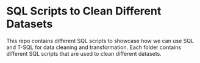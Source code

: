# SQL Scripts to Clean Different Datasets

This repo contains different SQL scripts to showcase how we can use SQL and T-SQL for data cleaning and transformation. Each folder contains different SQL scripts that are used to clean different datasets.

